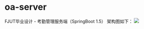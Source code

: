 # oa-server
FJUT毕业设计 - 考勤管理服务端（SpringBoot 1.5）
架构图如下：
![](http://assets.processon.com/chart_image/5c138969e4b06db7dfdd4a3e.png)

